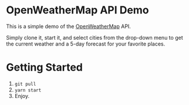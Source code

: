 # OpenWeatherMap API Demo

This is a simple demo of the [OpenWeatherMap](https://openweathermap.org/) API.

Simply clone it, start it, and select cities from the drop-down menu to get the current weather and a 5-day forecast for your favorite places.

# Getting Started

1. `git pull`
2. `yarn start`
3. Enjoy.
